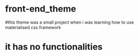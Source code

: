 # front-end_theme
#this theme was a small project when i was learning how to use materialised css framework
# it has no functionalities
